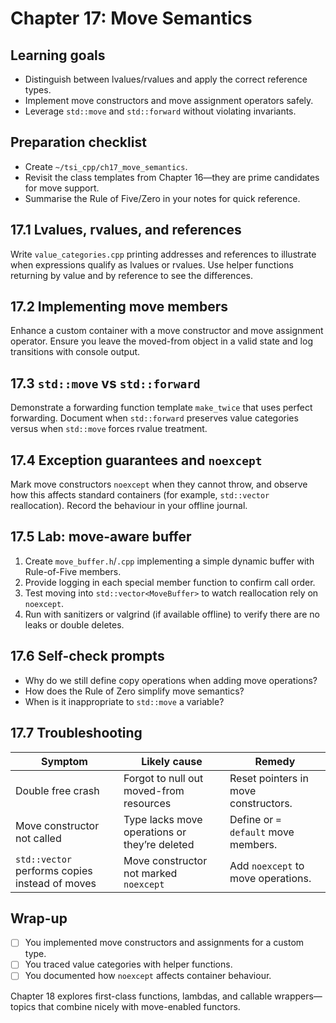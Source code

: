 # Chapter 17: Move Semantics

## Learning goals

- Distinguish between lvalues/rvalues and apply the correct reference types.
- Implement move constructors and move assignment operators safely.
- Leverage `std::move` and `std::forward` without violating invariants.

## Preparation checklist

- Create `~/tsi_cpp/ch17_move_semantics`.
- Revisit the class templates from Chapter 16—they are prime candidates for move support.
- Summarise the Rule of Five/Zero in your notes for quick reference.

## 17.1 Lvalues, rvalues, and references

Write `value_categories.cpp` printing addresses and references to illustrate when expressions qualify as lvalues or rvalues. Use helper functions returning by value and by reference to see the differences.

## 17.2 Implementing move members

Enhance a custom container with a move constructor and move assignment operator. Ensure you leave the moved-from object in a valid state and log transitions with console output.

## 17.3 `std::move` vs `std::forward`

Demonstrate a forwarding function template `make_twice` that uses perfect forwarding. Document when `std::forward` preserves value categories versus when `std::move` forces rvalue treatment.

## 17.4 Exception guarantees and `noexcept`

Mark move constructors `noexcept` when they cannot throw, and observe how this affects standard containers (for example, `std::vector` reallocation). Record the behaviour in your offline journal.

## 17.5 Lab: move-aware buffer

1. Create `move_buffer.h`/`.cpp` implementing a simple dynamic buffer with Rule-of-Five members.
2. Provide logging in each special member function to confirm call order.
3. Test moving into `std::vector<MoveBuffer>` to watch reallocation rely on `noexcept`.
4. Run with sanitizers or valgrind (if available offline) to verify there are no leaks or double deletes.

## 17.6 Self-check prompts

- Why do we still define copy operations when adding move operations?
- How does the Rule of Zero simplify move semantics?
- When is it inappropriate to `std::move` a variable?

## 17.7 Troubleshooting

| Symptom | Likely cause | Remedy |
| --- | --- | --- |
| Double free crash | Forgot to null out moved-from resources | Reset pointers in move constructors. |
| Move constructor not called | Type lacks move operations or they’re deleted | Define or `= default` move members. |
| `std::vector` performs copies instead of moves | Move constructor not marked `noexcept` | Add `noexcept` to move operations. |

## Wrap-up

- [ ] You implemented move constructors and assignments for a custom type.
- [ ] You traced value categories with helper functions.
- [ ] You documented how `noexcept` affects container behaviour.

Chapter 18 explores first-class functions, lambdas, and callable wrappers—topics that combine nicely with move-enabled functors.
